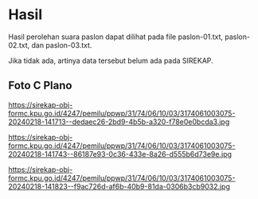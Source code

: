 # Hasil

Hasil perolehan suara paslon dapat dilihat pada file paslon-01.txt, paslon-02.txt, dan paslon-03.txt.

Jika tidak ada, artinya data tersebut belum ada pada SIREKAP.

## Foto C Plano

https://sirekap-obj-formc.kpu.go.id/4247/pemilu/ppwp/31/74/06/10/03/3174061003075-20240218-141713--dedaec26-2bd9-4b5b-a320-f78e0e0bcda3.jpg

https://sirekap-obj-formc.kpu.go.id/4247/pemilu/ppwp/31/74/06/10/03/3174061003075-20240218-141743--86187e93-0c36-433e-8a26-d555b6d73e9e.jpg

https://sirekap-obj-formc.kpu.go.id/4247/pemilu/ppwp/31/74/06/10/03/3174061003075-20240218-141823--f9ac726d-af6b-40b9-81da-0306b3cb9032.jpg
